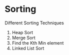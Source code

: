 # Sorting
Different Sorting Techniques
1. Heap Sort
2. Merge Sort
3. Find the Kth Min element
4. Linked List Sort
